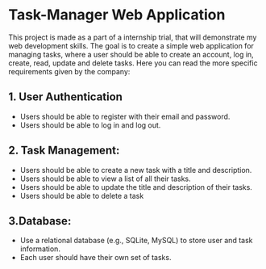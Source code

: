# Task-Manager Web Application
 
This project is made as a part of a internship trial, that will demonstrate my web development skills. The goal is to create a simple web application for managing tasks, where a user should be able to create an account, log in, create, read, update and delete tasks. Here you can read the more specific requirements given by the company:

## 1. User Authentication
* Users should be able to register with their email and password.
* Users should be able to log in and log out.

## 2. Task Management:
* Users should be able to create a new task with a title and description.
* Users should be able to view a list of all their tasks.
* Users should be able to update the title and description of their tasks.
* Users should be able to delete a task

## 3.Database:
* Use a relational database (e.g., SQLite, MySQL) to store user and task information.
* Each user should have their own set of tasks.
